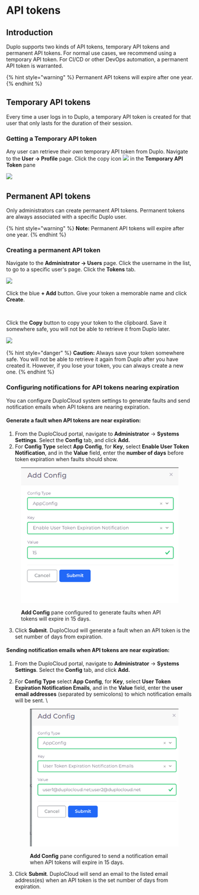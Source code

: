 # API tokens

## Introduction

Duplo supports two kinds of API tokens, temporary API tokens and permanent API tokens. For normal use cases, we recommend using a temporary API token. For CI/CD or other DevOps automation, a permanent API token is warranted.

{% hint style="warning" %}
Permanent API tokens will expire after one year.
{% endhint %}

## Temporary API tokens

Every time a user logs in to Duplo, a temporary API token is created for that user that only lasts for the duration of their session.

### Getting a Temporary API token

Any user can retrieve _their own_ temporary API token from Duplo. Navigate to the **User -> Profile** page. Click the copy icon ![](<../../.gitbook/assets/Screen Shot 2022-02-24 at 2.19.23 PM.png>) in the **Temporary API Token** pane

![](<../../.gitbook/assets/Screen Shot 2022-02-24 at 2.16.50 PM.png>)

## Permanent API tokens

Only administrators can create permanent API tokens. Permanent tokens are always associated with a specific Duplo user.

{% hint style="warning" %}
**Note:** Permanent API tokens will expire after one year.
{% endhint %}

### Creating a permanent API token

Navigate to the **Administrator -> Users** page. Click the username in the list, to go to a specific user's page. Click the **Tokens** tab.

![](<../../.gitbook/assets/Screen Shot 2022-02-24 at 2.26.24 PM.png>)

Click the blue **+ Add** button. Give your token a memorable name and click **Create**.

<div align="left">

<img src="../../.gitbook/assets/Screen Shot 2022-02-24 at 2.27.12 PM.png" alt="">

</div>

Click the **Copy** button to copy your token to the clipboard. Save it somewhere safe, you will not be able to retrieve it from Duplo later.

![](<../../.gitbook/assets/Screen Shot 2022-02-24 at 2.29.53 PM.png>)

{% hint style="danger" %}
**Caution:** Always save your token somewhere safe. You will not be able to retrieve it again from Duplo after you have created it. However, if you lose your token, you can always create a new one.
{% endhint %}

### Configuring notifications for API tokens nearing expiration

You can configure DuploCloud system settings to generate faults and send notification emails when API tokens are nearing expiration.

#### **Generate a fault when API tokens are near expiration:**

1. From the DuploCloud portal, navigate to **Administrator** -> **Systems Settings**. Select the **Config** tab, and click **Add.**&#x20;
2. For **Config Type** select **App Config**, for **Key**, select **Enable User Token Notification**, and in the **Value** field, enter the **number of days** before token expiration when faults should show.&#x20;

<div align="left">

<figure><img src="../../.gitbook/assets/image (4) (7).png" alt=""><figcaption><p><strong>Add Config</strong> pane configured to generate faults when API tokens will expire in 15 days. </p></figcaption></figure>

</div>

3. Click **Submit**. DuploCloud will generate a fault when an API token is the set number of days from expiration.&#x20;

#### **Sending notification emails when API tokens are near expiration:**

1. From the DuploCloud portal, navigate to **Administrator** -> **Systems Settings**. Select the **Config** tab, and click **Add.**&#x20;
2.  For **Config Type** select **App Config**, for **Key**, select **User Token Expiration Notification Emails**, and in the **Value** field, enter the **user email addresses** (separated by semicolons) to which notification emails will be sent. \


    <div align="left">

    <figure><img src="../../.gitbook/assets/token ex email.png" alt=""><figcaption><p><strong>Add Config</strong> pane configured to send a notification email when API tokens will expire in 15 days. </p></figcaption></figure>

    </div>
3. Click **Submit**. DuploCloud will send an email to the listed email address(es) when an API token is the set number of days from expiration.


